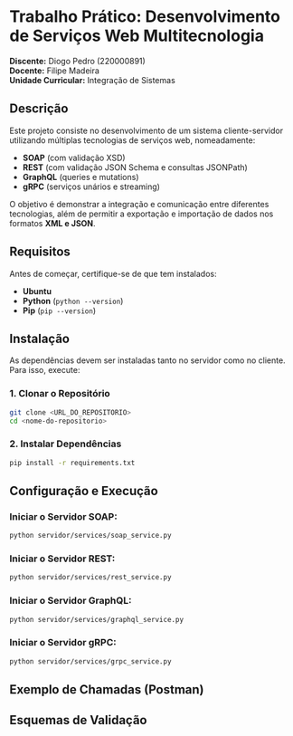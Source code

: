 # Trabalho Prático: Desenvolvimento de Serviços Web Multitecnologia

**Discente:** Diogo Pedro (220000891)  
**Docente:** Filipe Madeira  
**Unidade Curricular:** Integração de Sistemas  

## Descrição  
Este projeto consiste no desenvolvimento de um sistema cliente-servidor utilizando múltiplas tecnologias de serviços web, nomeadamente:  

- **SOAP** (com validação XSD)  
- **REST** (com validação JSON Schema e consultas JSONPath)  
- **GraphQL** (queries e mutations)  
- **gRPC** (serviços unários e streaming)  

O objetivo é demonstrar a integração e comunicação entre diferentes tecnologias, além de permitir a exportação e importação de dados nos formatos **XML e JSON**.  

## Requisitos
Antes de começar, certifique-se de que tem instalados:

- **Ubuntu**
- **Python** (`python --version`)
- **Pip** (`pip --version`)

## Instalação
As dependências devem ser instaladas tanto no servidor como no cliente. Para isso, execute:

### 1. Clonar o Repositório  
```bash
git clone <URL_DO_REPOSITORIO>
cd <nome-do-repositorio>
```

### 2. Instalar Dependências  
```bash
pip install -r requirements.txt
```


## Configuração e Execução  

### Iniciar o Servidor SOAP:
```bash
python servidor/services/soap_service.py
```

### Iniciar o Servidor REST:
```bash
python servidor/services/rest_service.py
```

### Iniciar o Servidor GraphQL:
```bash
python servidor/services/graphql_service.py
```

### Iniciar o Servidor gRPC:
```bash
python servidor/services/grpc_service.py
```


## Exemplo de Chamadas (Postman)  



## Esquemas de Validação  



